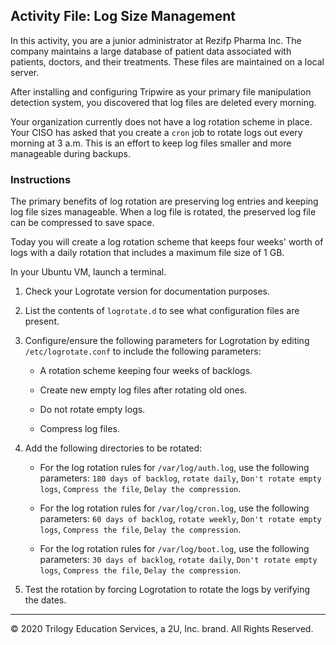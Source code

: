 ## Activity File: Log Size Management

In this activity, you are a junior administrator at Rezifp Pharma Inc. The company maintains a large database of patient data associated with patients, doctors, and their treatments. These files are maintained on a local server.

After installing and configuring Tripwire as your primary file manipulation detection system, you discovered that log files are deleted every morning.

Your organization currently does not have a log rotation scheme in place. Your CISO has asked that you create a `cron` job to rotate logs out every morning at 3 a.m. This is an effort to keep log files smaller and more manageable during backups.

### Instructions

The primary benefits of log rotation are preserving log entries and keeping log file sizes manageable. When a log file is rotated, the preserved log file can be compressed to save space.

Today you will create a log rotation scheme that keeps four weeks' worth of logs with a daily rotation that includes a maximum file size of 1 GB.

In your Ubuntu VM, launch a terminal. 

1. 	Check your Logrotate version for documentation purposes.

2. List the contents of `logrotate.d` to see what configuration files are present.

3. Configure/ensure the following parameters for Logrotation by editing `/etc/logrotate.conf` to include the following parameters:

   - A rotation scheme keeping four weeks of backlogs.

   - Create new empty log files after rotating old ones.

   - Do not rotate empty logs.

   - Compress log files.

4. Add the following directories to be rotated:

    - For the log rotation rules for `/var/log/auth.log`, use the following parameters: `180 days of backlog`, `rotate daily`, `Don't rotate empty logs`, `Compress the file`, `Delay the compression`.

    - For the log rotation rules for  `/var/log/cron.log`, use the following parameters: `60 days of backlog`, `rotate weekly`, `Don't rotate empty logs`, `Compress the file`, `Delay the compression`.

    - For the log rotation rules for  `/var/log/boot.log`, use the following parameters: `30 days of backlog`, `rotate daily`, `Don't rotate empty logs`, `Compress the file`, `Delay the compression`.

5. Test the rotation by forcing Logrotation to rotate the logs by verifying the dates.

---
© 2020 Trilogy Education Services, a 2U, Inc. brand. All Rights Reserved.  